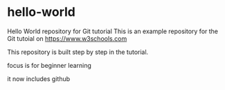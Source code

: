 # hello-world
Hello World repository for Git tutorial
This is an example repository for the Git tutoial on https://www.w3schools.com

This repository is built step by step in the tutorial.

focus is for beginner learning

it now includes github
